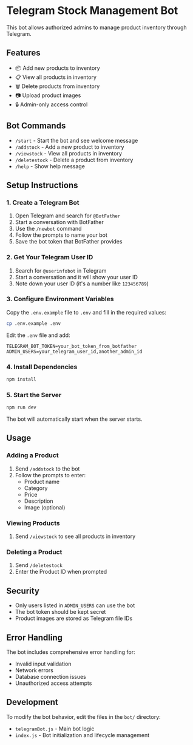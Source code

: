 # Telegram Stock Management Bot

This bot allows authorized admins to manage product inventory through Telegram.

## Features

- 📦 Add new products to inventory
- 📋 View all products in inventory
- 🗑️ Delete products from inventory
- 📷 Upload product images
- 🔒 Admin-only access control

## Bot Commands

- `/start` - Start the bot and see welcome message
- `/addstock` - Add a new product to inventory
- `/viewstock` - View all products in inventory
- `/deletestock` - Delete a product from inventory
- `/help` - Show help message

## Setup Instructions

### 1. Create a Telegram Bot

1. Open Telegram and search for `@BotFather`
2. Start a conversation with BotFather
3. Use the `/newbot` command
4. Follow the prompts to name your bot
5. Save the bot token that BotFather provides

### 2. Get Your Telegram User ID

1. Search for `@userinfobot` in Telegram
2. Start a conversation and it will show your user ID
3. Note down your user ID (it's a number like `123456789`)

### 3. Configure Environment Variables

Copy the `.env.example` file to `.env` and fill in the required values:

```bash
cp .env.example .env
```

Edit the `.env` file and add:

```
TELEGRAM_BOT_TOKEN=your_bot_token_from_botfather
ADMIN_USERS=your_telegram_user_id,another_admin_id
```

### 4. Install Dependencies

```bash
npm install
```

### 5. Start the Server

```bash
npm run dev
```

The bot will automatically start when the server starts.

## Usage

### Adding a Product

1. Send `/addstock` to the bot
2. Follow the prompts to enter:
   - Product name
   - Category
   - Price
   - Description
   - Image (optional)

### Viewing Products

1. Send `/viewstock` to see all products in inventory

### Deleting a Product

1. Send `/deletestock`
2. Enter the Product ID when prompted

## Security

- Only users listed in `ADMIN_USERS` can use the bot
- The bot token should be kept secret
- Product images are stored as Telegram file IDs

## Error Handling

The bot includes comprehensive error handling for:
- Invalid input validation
- Network errors
- Database connection issues
- Unauthorized access attempts

## Development

To modify the bot behavior, edit the files in the `bot/` directory:

- `telegramBot.js` - Main bot logic
- `index.js` - Bot initialization and lifecycle management
